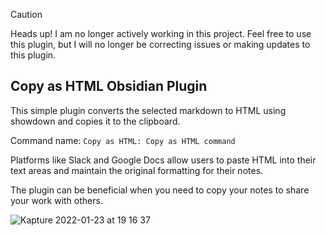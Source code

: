 > [!CAUTION]
> Heads up! I am no longer actively working in this project. Feel free to use this plugin, but I will no longer be correcting issues or making updates to this plugin.

## Copy as HTML Obsidian Plugin

This simple plugin converts the selected markdown to HTML using showdown and copies it to the clipboard.

Command name: `Copy as HTML: Copy as HTML command`

Platforms like Slack and Google Docs allow users to paste HTML into their text areas and maintain the original formatting for their notes. 

The plugin can be beneficial when you need to copy your notes to share your work with others.

![Kapture 2022-01-23 at 19 16 37](https://user-images.githubusercontent.com/29644050/150704697-ac0b82e3-129b-4d33-a986-90c082ea1b9f.gif)
